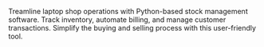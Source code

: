 Treamline laptop shop operations with Python-based stock management software. Track inventory, automate billing, and manage customer transactions. Simplify the buying and selling process with this user-friendly tool.

